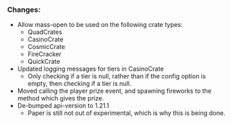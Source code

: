 ### Changes:
- Allow mass-open to be used on the following crate types:
  - QuadCrates
  - CasinoCrate
  - CosmicCrate
  - FireCracker
  - QuickCrate
- Updated logging messages for tiers in CasinoCrate
  - Only checking if a tier is null, rather than if the config option is empty, then checking if a tier is null.
- Moved calling the player prize event, and spawning fireworks to the method which gives the prize.
- De-bumped api-version to 1.21.1
  - Paper is still not out of experimental, which is why this is being done.
